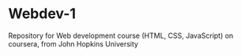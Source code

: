 # Webdev-1
Repository for Web development course (HTML, CSS, JavaScript) on coursera, from John Hopkins University
